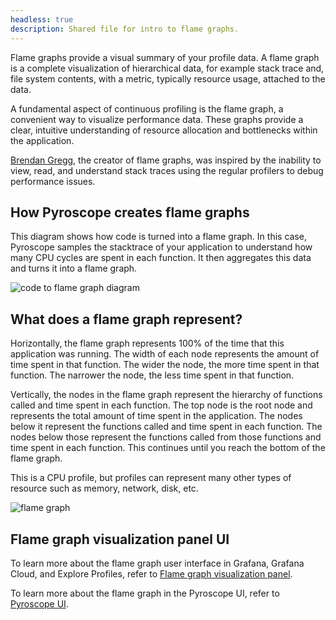 ```yaml
---
headless: true
description: Shared file for intro to flame graphs.
---
```


[//]: # 'Learn about flame graphs.'
[//]: # 'This shared file is included in these locations:'
[//]: # '/pyroscope/docs/sources/introduction/flamegraphs.md'
[//]: # '/website/content/grafana-cloud/monitor-applications/profiles/introduction/flamegraphs.md'
[//]: # '/explore-profiles/docs/sources/introduction/flame-graphs.md'
[//]: # 'If you make changes to this file, verify that the meaning and content are not changed in any place where the file is included.'
[//]: # 'Any links should be fully qualified and not relative: /docs/grafana/ instead of ../grafana/.'

<!-- Flame graphs: Visualizing performance data -->

Flame graphs provide a visual summary of your profile data.
A flame graph is a complete visualization of hierarchical data, for example stack trace and, file system contents, with a metric, typically resource usage, attached to the data.

A fundamental aspect of continuous profiling is the flame graph, a convenient way to visualize performance data.
These graphs provide a clear, intuitive understanding of resource allocation and bottlenecks within the application.

<!-- vale Grafana.Spelling = NO -->

[Brendan Gregg](https://www.brendangregg.com/flamegraphs.html), the creator of flame graphs, was inspired by the inability to view, read, and understand stack traces using the regular profilers to debug performance issues.

<!-- vale Grafana.Spelling = YES -->

## How Pyroscope creates flame graphs 

This diagram shows how code is turned into a flame graph.
In this case, Pyroscope samples the stacktrace of your application to understand how many CPU cycles are spent in each function.
It then aggregates this data and turns it into a flame graph.

![code to flame graph diagram](https://grafana.com/static/img/pyroscope/code-to-flamegraph-animation.gif)

## What does a flame graph represent?

Horizontally, the flame graph represents 100% of the time that this application was running.
The width of each node represents the amount of time spent in that function.
The wider the node, the more time spent in that function. The narrower the node, the less time spent in that function.

Vertically, the nodes in the flame graph represent the hierarchy of functions called and time spent in each function.
The top node is the root node and represents the total amount of time spent in the application.
The nodes below it represent the functions called and time spent in each function.
The nodes below those represent the functions called from those functions and time spent in each function.
This continues until you reach the bottom of the flame graph.

This is a CPU profile, but profiles can represent many other types of resource such as memory, network, disk, etc.

![flame graph](https://grafana.com/static/img/pyroscope/pyroscope-flamegraph-2023-11-30.png)

## Flame graph visualization panel UI

To learn more about the flame graph user interface in Grafana, Grafana Cloud, and Explore Profiles, refer to [Flame graph visualization panel](https://grafana.com/docs/grafana-cloud/visualizations/panels-visualizations/visualizations/flame-graph).

To learn more about the flame graph in the Pyroscope UI, refer to [Pyroscope UI](https://grafana.com/docs/pyroscope/<PYROSCOPE_VERSION>/view-and-analyze-profile-data/pyroscope-ui/).